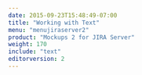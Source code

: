 ```yaml
---
date: 2015-09-23T15:48:49-07:00
title: "Working with Text"
menu: "menujiraserver2"
product: "Mockups 2 for JIRA Server"
weight: 170
include: "text"
editorversion: 2
---
```

